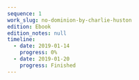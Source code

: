 ```yaml
---
sequence: 1
work_slug: no-dominion-by-charlie-huston
edition: Ebook
edition_notes: null
timeline:
  - date: 2019-01-14
    progress: 0%
  - date: 2019-01-20
    progress: Finished
---
```

